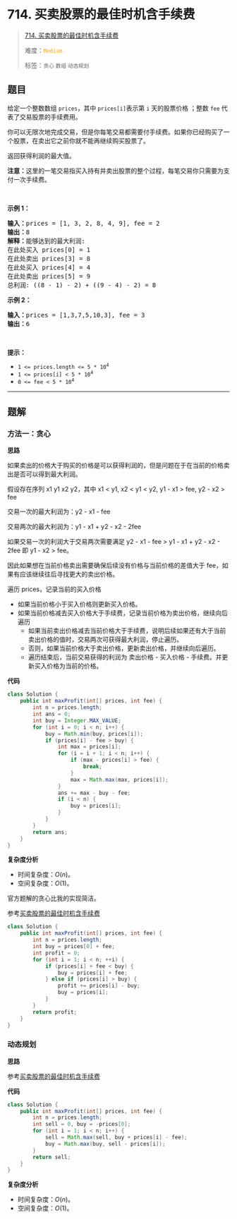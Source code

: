 # 714. 买卖股票的最佳时机含手续费

> [714. 买卖股票的最佳时机含手续费](https://leetcode.cn/problems/best-time-to-buy-and-sell-stock-with-transaction-fee/)
>
> 难度：<font color=orange>`Medium`</font>
>
> 标签：`贪心` `数组` `动态规划`

## 题目

<p>给定一个整数数组&nbsp;<code>prices</code>，其中 <code>prices[i]</code>表示第&nbsp;<code>i</code>&nbsp;天的股票价格 ；整数&nbsp;<code>fee</code> 代表了交易股票的手续费用。</p>

<p>你可以无限次地完成交易，但是你每笔交易都需要付手续费。如果你已经购买了一个股票，在卖出它之前你就不能再继续购买股票了。</p>

<p>返回获得利润的最大值。</p>

<p><strong>注意：</strong>这里的一笔交易指买入持有并卖出股票的整个过程，每笔交易你只需要为支付一次手续费。</p>

<p>&nbsp;</p>

<p><strong>示例 1：</strong></p>

<pre>
<strong>输入：</strong>prices = [1, 3, 2, 8, 4, 9], fee = 2
<strong>输出：</strong>8
<strong>解释：</strong>能够达到的最大利润:  
在此处买入&nbsp;prices[0] = 1
在此处卖出 prices[3] = 8
在此处买入 prices[4] = 4
在此处卖出 prices[5] = 9
总利润:&nbsp;((8 - 1) - 2) + ((9 - 4) - 2) = 8</pre>

<p><strong>示例 2：</strong></p>

<pre>
<strong>输入：</strong>prices = [1,3,7,5,10,3], fee = 3
<strong>输出：</strong>6
</pre>

<p>&nbsp;</p>

<p><strong>提示：</strong></p>

<ul>
	<li><code>1 &lt;= prices.length &lt;= 5 * 10<sup>4</sup></code></li>
	<li><code>1 &lt;= prices[i] &lt; 5 * 10<sup>4</sup></code></li>
	<li><code>0 &lt;= fee &lt; 5 * 10<sup>4</sup></code></li>
</ul>


--------------------

## 题解

### 方法一：贪心

**思路**

如果卖出的价格大于购买的价格是可以获得利润的，但是问题在于在当前的价格卖出是否可以得到最大利润。

假设存在序列 x1 y1 x2 y2，其中 x1 < y1, x2 < y1 < y2, y1 - x1 > fee, y2 - x2 > fee

交易一次的最大利润为：y2 - x1 - fee

交易两次的最大利润为：y1 - x1 + y2 - x2 - 2fee

如果交易一次的利润大于交易两次需要满足 y2 - x1 - fee > y1 - x1 + y2 - x2 - 2fee 即 y1 - x2 > fee。

因此如果想在当前价格卖出需要确保后续没有价格与当前价格的差值大于 fee，如果有应该继续往后寻找更大的卖出价格。

遍历 prices，记录当前的买入价格

- 如果当前价格小于买入价格则更新买入价格。
- 如果当前价格减去买入价格大于手续费，记录当前价格为卖出价格，继续向后遍历
  - 如果当前卖出价格减去当前价格大于手续费，说明后续如果还有大于当前卖出价格的值时，交易两次可获得最大利润，停止遍历。
  - 否则，如果当前价格大于卖出价格，更新卖出价格，并继续向后遍历。
  - 遍历结束后，当前交易获得的利润为 卖出价格 - 买入价格 - 手续费。并更新买入价格为当前的价格。

**代码**

```java
class Solution {
    public int maxProfit(int[] prices, int fee) {
        int n = prices.length;
        int ans = 0;
        int buy = Integer.MAX_VALUE;
        for (int i = 0; i < n; i++) {
            buy = Math.min(buy, prices[i]);
            if (prices[i] - fee > buy) {
                int max = prices[i];
                for (i = i + 1; i < n; i++) {
                    if (max - prices[i] > fee) {
                        break;
                    }
                    max = Math.max(max, prices[i]);
                }
                ans += max - buy - fee;
                if (i < n) {
                    buy = prices[i];
                }
            }
        }
        return ans;
    }
}
```

**复杂度分析**

- 时间复杂度：$O(n)$。
- 空间复杂度：$O(1)$。

官方题解的贪心比我的实现简洁。

参考[买卖股票的最佳时机含手续费](https://leetcode.cn/problems/best-time-to-buy-and-sell-stock-with-transaction-fee/solutions/524669/mai-mai-gu-piao-de-zui-jia-shi-ji-han-sh-rzlz)

```java
class Solution {
    public int maxProfit(int[] prices, int fee) {
        int n = prices.length;
        int buy = prices[0] + fee;
        int profit = 0;
        for (int i = 1; i < n; ++i) {
            if (prices[i] + fee < buy) {
                buy = prices[i] + fee;
            } else if (prices[i] > buy) {
                profit += prices[i] - buy;
                buy = prices[i];
            }
        }
        return profit;
    }
}
```

### 动态规划

**思路**

参考[买卖股票的最佳时机含手续费](https://leetcode.cn/problems/best-time-to-buy-and-sell-stock-with-transaction-fee/solutions/524669/mai-mai-gu-piao-de-zui-jia-shi-ji-han-sh-rzlz)

**代码**

```java
class Solution {
    public int maxProfit(int[] prices, int fee) {
        int n = prices.length;
        int sell = 0, buy = -prices[0];
        for (int i = 1; i < n; i++) {
            sell = Math.max(sell, buy + prices[i] - fee);
            buy = Math.max(buy, sell - prices[i]);
        }
        return sell;
    }
}
```

**复杂度分析**

- 时间复杂度：$O(n)$。
- 空间复杂度：$O(1)$。
